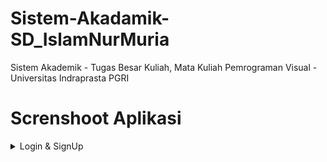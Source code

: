 # Sistem-Akadamik-SD_IslamNurMuria
Sistem Akademik - Tugas Besar Kuliah, Mata Kuliah Pemrograman Visual - Universitas Indraprasta PGRI

# Screnshoot Aplikasi
<details>
  <summary>Login & SignUp</summary>
  <img src="/../Screenshoot/1.jpg" name="login">
  <img src="/../Screenshoot/2.jpg" name="login-2">
  <img src="/../Screenshoot/3.jpg" name="form Admin/SignUp">
  <summary>Menu Utama</summary><details>
  <img src="/../Screenshoot/4.jpg" name="menu-utama1">
  <img src="/../Screenshoot/5.jpg" name="menu-utama2">
  <summary>Form Input</summary><details>
  <img src="/../Screenshoot/6.jpg" name="Form-Guru">
  <img src="/../Screenshoot/7.jpg" name="Form-Absen">
  <img src="/../Screenshoot/7-2.jpg" name="Form-Absen2">
  <img src="/../Screenshoot/8.jpg" name="Form-Kelas">
  <img src="/../Screenshoot/8-2.jpg" name="Form-Kelas2">
  <img src="/../Screenshoot/9.jpg" name="Form-MataPelajaran">
  <img src="/../Screenshoot/10.jpg" name="Form-Siswa">
  <img src="/../Screenshoot/11.jpg" name="Form-Nilai">
  <img src="/../Screenshoot/11-2.jpg" name="Form-Nilai2">
  <summary>Report/Laporan</summary><details>
  <img src="/../Screenshoot/12.jpg" name="report-Guru">
  <img src="/../Screenshoot/13.jpg" name="report-Siswa">
  <img src="/../Screenshoot/14.jpg" name="repor-Absen">
  <img src="/../Screenshoot/15.jpg" name="report-MataPelajaran">
  <img src="/../Screenshoot/16.jpg" name="report-Nilai">
</details>
